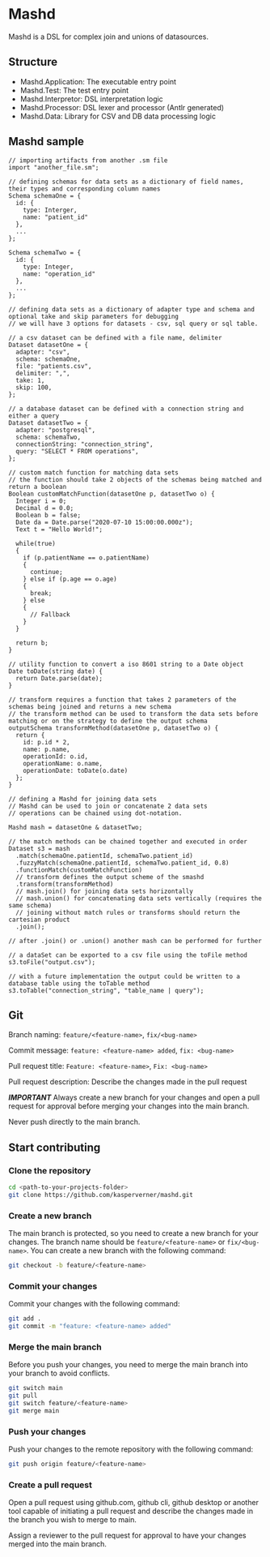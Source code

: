 # Mashd

Mashd is a DSL for complex join and unions of datasources.

## Structure

- Mashd.Application: The executable entry point
- Mashd.Test: The test entry point
- Mashd.Interpretor: DSL interpretation logic
- Mashd.Processor: DSL lexer and processor (Antlr generated)
- Mashd.Data: Library for CSV and DB data processing logic

## Mashd sample

```
// importing artifacts from another .sm file
import "another_file.sm";

// defining schemas for data sets as a dictionary of field names, their types and corresponding column names
Schema schemaOne = {
  id: {
    type: Interger,
    name: "patient_id"
  },
  ...
};

Schema schemaTwo = {
  id: {
    type: Integer,
    name: "operation_id"
  },
  ...
};

// defining data sets as a dictionary of adapter type and schema and optional take and skip parameters for debugging
// we will have 3 options for datasets - csv, sql query or sql table.

// a csv dataset can be defined with a file name, delimiter
Dataset datasetOne = {
  adapter: "csv",
  schema: schemaOne,
  file: "patients.csv",
  delimiter: ",",
  take: 1,
  skip: 100,
};

// a database dataset can be defined with a connection string and either a query
Dataset datasetTwo = {
  adapter: "postgresql",
  schema: schemaTwo,
  connectionString: "connection_string",
  query: "SELECT * FROM operations",
};

// custom match function for matching data sets
// the function should take 2 objects of the schemas being matched and return a boolean
Boolean customMatchFunction(datasetOne p, datasetTwo o) {
  Integer i = 0;
  Decimal d = 0.0;
  Boolean b = false;
  Date da = Date.parse("2020-07-10 15:00:00.000z");
  Text t = "Hello World!";

  while(true)
  {
    if (p.patientName == o.patientName)
    {
      continue;
    } else if (p.age == o.age)
    {
      break;
    } else
    {
      // Fallback
    }
  }

  return b;
}

// utility function to convert a iso 8601 string to a Date object
Date toDate(string date) {
  return Date.parse(date);
}

// transform requires a function that takes 2 parameters of the schemas being joined and returns a new schema
// the transform method can be used to transform the data sets before matching or on the strategy to define the output schema
outputSchema transformMethod(datasetOne p, datasetTwo o) {
  return {
    id: p.id * 2,
    name: p.name,
    operationId: o.id,
    operationName: o.name,
    operationDate: toDate(o.date)
  };
}

// defining a Mashd for joining data sets
// Mashd can be used to join or concatenate 2 data sets
// operations can be chained using dot-notation.

Mashd mash = datasetOne & datasetTwo;

// the match methods can be chained together and executed in order
Dataset s3 = mash
  .match(schemaOne.patientId, schemaTwo.patient_id)
  .fuzzyMatch(schemaOne.patientId, schemaTwo.patient_id, 0.8)
  .functionMatch(customMatchFunction)
  // transform defines the output scheme of the smashd
  .transform(transformMethod)
  // mash.join() for joining data sets horizontally
  // mash.union() for concatenating data sets vertically (requires the same schema)
  // joining without match rules or transforms should return the cartesian product
  .join();

// after .join() or .union() another mash can be performed for further 

// a dataSet can be exported to a csv file using the toFile method
s3.toFile("output.csv");

// with a future implementation the output could be written to a database table using the toTable method
s3.toTable("connection_string", "table_name | query");
```

## Git
Branch naming: `feature/<feature-name>`, `fix/<bug-name>`

Commit message: `feature: <feature-name> added`, `fix: <bug-name>`

Pull request title: `Feature: <feature-name>`, `Fix: <bug-name>`

Pull request description: Describe the changes made in the pull request

***IMPORTANT***
Always create a new branch for your changes and open a pull request for approval before merging your changes into the main branch.

Never push directly to the main branch.

## Start contributing

### Clone the repository

```bash
cd <path-to-your-projects-folder>
git clone https://github.com/kasperverner/mashd.git
```

### Create a new branch

The main branch is protected, so you need to create a new branch for your changes. The branch name should be `feature/<feature-name>` or `fix/<bug-name>`. You can create a new branch with the following command:

```bash
git checkout -b feature/<feature-name>
```

### Commit your changes

Commit your changes with the following command:

```bash
git add .
git commit -m "feature: <feature-name> added"
```

### Merge the main branch

Before you push your changes, you need to merge the main branch into your branch to avoid conflicts.

```bash
git switch main
git pull
git switch feature/<feature-name>
git merge main
```

### Push your changes

Push your changes to the remote repository with the following command:

```bash
git push origin feature/<feature-name>
```

### Create a pull request

Open a pull request using github.com, github cli, github desktop or another tool capable of initiating a pull request and describe the changes made in the branch you wish to merge to main.

Assign a reviewer to the pull request for approval to have your changes merged into the main branch.

